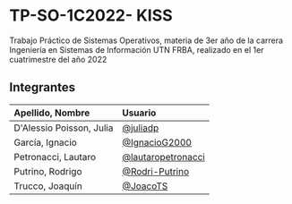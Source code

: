 # TP-SO-1C2022- KISS

Trabajo Práctico de Sistemas Operativos, materia de 3er año de la carrera Ingeniería en Sistemas de Información UTN FRBA, realizado en el 1er cuatrimestre del año 2022

## Integrantes

|Apellido, Nombre| Usuario |
|:-|:-|
|D'Alessio Poisson, Julia| [@juliadp](https://github.com/juliadp) | 
|García, Ignacio| [@IgnacioG2000](https://github.com/IgnacioG2000) |
|Petronacci, Lautaro| [@lautaropetronacci](https://github.com/lautaropetronacci) |
|Putrino, Rodrigo| [@Rodri-Putrino](https://github.com/Rodri-Putrino) |
|Trucco, Joaquín| [@JoacoTS](https://github.com/JoacoTS) |
